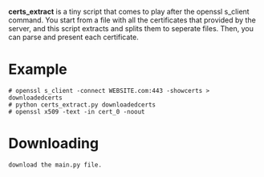 **certs_extract** is a tiny script that comes to play after the openssl s_client command. You start from a file with all the certificates that provided by the server, and this script extracts and splits them to seperate files. Then, you can parse and present each certificate.

# Example

```
# openssl s_client -connect WEBSITE.com:443 -showcerts > downloadedcerts
# python certs_extract.py downloadedcerts
# openssl x509 -text -in cert_0 -noout
```

# Downloading

```
download the main.py file.
```
